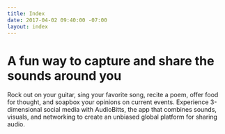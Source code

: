 ```yaml
---
title: Index
date: 2017-04-02 09:40:00 -07:00
layout: index
---
```


<h1>A fun way to capture and <span>share</span> the sounds around you</h1>
<p>Rock out on your guitar, sing your favorite song, recite a poem, offer food for thought, and soapbox your opinions on current events. Experience 3-dimensional social media with AudioBitts, the app that combines sounds, visuals, and networking to create an unbiased global platform for sharing audio.</p>